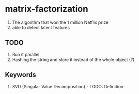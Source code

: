 # matrix-factorization


1. The algorithm that won the 1 million Netflix prize
2. able to detect latent features


## TODO

1. Run it parallel
2. Hashing the string and store it instead of the whole object (?)

## Keywords

1. SVD (Singular Value Decomposition) - TODO: Definition
